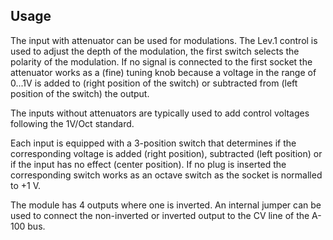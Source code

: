 ## Usage

The input with attenuator can be used for modulations. The Lev.1 control is used to
adjust the depth of the modulation, the first switch selects the polarity of the
modulation.  If no signal is connected to the first socket the attenuator works as a
(fine) tuning knob because a voltage in the range of 0...1V is added to (right
position of the switch) or subtracted from (left position of the switch) the output.

The inputs without attenuators are typically used to add control voltages following
the 1V/Oct standard.

Each input is equipped with a 3-position switch that determines if the corresponding
voltage is added (right position), subtracted (left position) or if the input has no
effect (center position).  If no plug is inserted the corresponding switch works as
an octave switch as the socket is normalled to +1 V.

The module has 4 outputs where one is inverted.  An internal jumper can be used to
connect the non-inverted or inverted output to the CV line of the A-100 bus.

